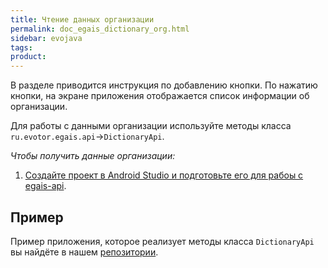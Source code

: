 ```yaml
---
title: Чтение данных организации
permalink: doc_egais_dictionary_org.html
sidebar: evojava
tags:
product:
---
```


В разделе приводится инструкция по добавлению кнопки. По нажатию кнопки, на экране приложения отображается список информации об организации.

Для работы с данными организации используйте методы класса `ru.evotor.egais.api`→`DictionaryApi`.

*Чтобы получить данные организации:*

1. [Создайте проект в Android Studio и подготовьте его для рабоы с egais-api](./doc_egais_project_creation.html).

## Пример

Пример приложения, которое реализует методы класса `DictionaryApi` вы найдёте в нашем [репозитории](https://github.com/Lytkini/EgaisAPIOrgExample).
